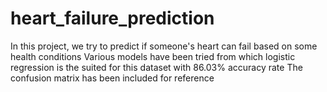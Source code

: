 # heart_failure_prediction
In this project, we try to predict if someone's heart can fail based on some health conditions
Various models have been tried from which logistic regression is the suited for this dataset with 86.03% accuracy rate
The confusion matrix has been included for reference
